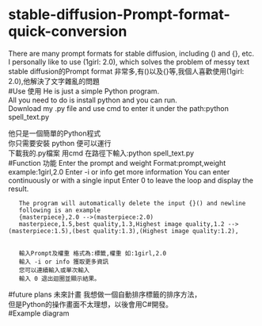 # stable-diffusion-Prompt-format-quick-conversion
There are many prompt formats for stable diffusion, including () and {}, etc. I personally like to use (1girl: 2.0), which solves the problem of messy text
stable diffusion的Prompt format 非常多,有()以及{}等,我個人喜歡使用(1girl: 2.0),他解決了文字雜亂的問題<br>
#Use 使用
He is just a simple Python program.<br>
All you need to do is install python and you can run.<br>
Download my .py file and use cmd to enter it under the path:python spell_text.py<br>

他只是一個簡單的Python程式<br>
你只需要安裝 python 便可以運行<br>
下載我的.py檔案 用cmd 在路徑下輸入:python spell_text.py<br>
#Function 功能
       Enter the prompt and weight Format:prompt,weight example:1girl,2.0
       Enter -i or info get more information
       You can enter continuously or with a single input
       Enter 0 to leave the loop and display the result.
       
       The program will automatically delete the input {}() and newline
       following is an example
       {masterpiece},2.0 -->(masterpiece:2.0)
       masterpiece,1.5,best quality,1.3,Highest image quality,1.2 -->(masterpiece:1.5),(best quality:1.3),(Highest image quality:1.2),
       
       
       輸入Prompt及權重 格式為:標籤,權重 如:1girl,2.0
       輸入 -i or info 獲取更多資訊
       您可以連續輸入或單次輸入
       輸入 0 退出迴圈並顯示結果。
#future plans 未來計畫
我想做一個自動排序標籤的排序方法，<br>
但是Python的操作畫面不太理想，以後會用C#開發。<br>
#Example diagram

